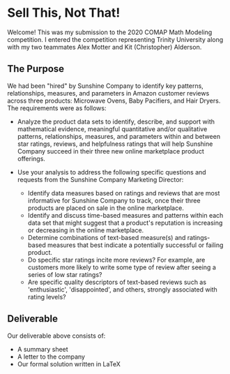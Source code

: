 # Sell This, Not That!

Welcome! This was my submission to the 2020 COMAP Math Modeling competition. I entered the competition representing Trinity University along with my two teammates Alex Motter and Kit (Christopher) Alderson.

## The Purpose

We had been "hired" by Sunshine Company to identify key patterns, relationships, measures, and parameters in Amazon customer reviews across three products: Microwave Ovens, Baby Pacifiers, and Hair Dryers. The requirements were as follows:

- Analyze the product data sets to identify, describe, and support with mathematical evidence, meaningful quantitative and/or qualitative patterns, relationships, measures, and parameters within and between star ratings, reviews, and helpfulness ratings that will help Sunshine Company succeed in their three new online marketplace product offerings.

- Use your analysis to address the following specific questions and requests from the Sunshine Company Marketing Director:
   - Identify data measures based on ratings and reviews that are most informative for Sunshine Company to track, once their three products are placed on sale in the online marketplace.
   - Identify and discuss time-based measures and patterns within each data set that might suggest that a product's reputation is increasing or decreasing in the online marketplace.
   - Determine combinations of text-based measure(s) and ratings-based measures that best indicate a potentially successful or failing product.
   - Do specific star ratings incite more reviews? For example, are customers more likely to write some type of review after seeing a series of low star ratings?
   - Are specific quality descriptors of text-based reviews such as 'enthusiastic', 'disappointed', and others, strongly associated with rating levels?
   
## Deliverable

Our deliverable above consists of:
- A summary sheet
- A letter to the company
- Our formal solution written in LaTeX
